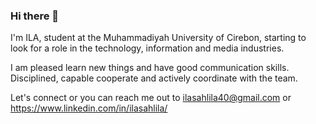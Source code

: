 ### Hi there 👋
I'm ILA, student at the Muhammadiyah University of Cirebon, starting to look for a role in the technology, information and media industries.

I am pleased learn new things and have good communication skills. Disciplined, capable cooperate and actively coordinate with the team.

Let's connect or you can reach me out to ilasahlila40@gmail.com or https://www.linkedin.com/in/ilasahlila/
<!--
**ilasahlila/ilasahlila** is a ✨ _special_ ✨ repository because its `README.md` (this file) appears on your GitHub profile.

Here are some ideas to get you started:

- 🔭 I’m currently working on ...
- 🌱 I’m currently learning ...
- 👯 I’m looking to collaborate on ...
- 🤔 I’m looking for help with ...
- 💬 Ask me about Anything!
- 📫 How to reach me: ...
- 😄 Pronouns: ...
- ⚡ Fun fact: ...
-->
